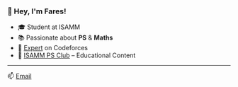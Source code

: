 ### 👋 Hey, I'm Fares!  

- 🎓 Student at ISAMM
- 📚 Passionate about **PS** & **Maths**
- 🌟 [Expert](https://codeforces.com/profile/Kefrov) on Codeforces
- 🎥 [ISAMM PS Club](https://www.youtube.com/watch?v=myNxDuVxFw0&t=916s) – Educational Content  

---
📫 [Email](mailto:fares.manai123@gmail.com)
